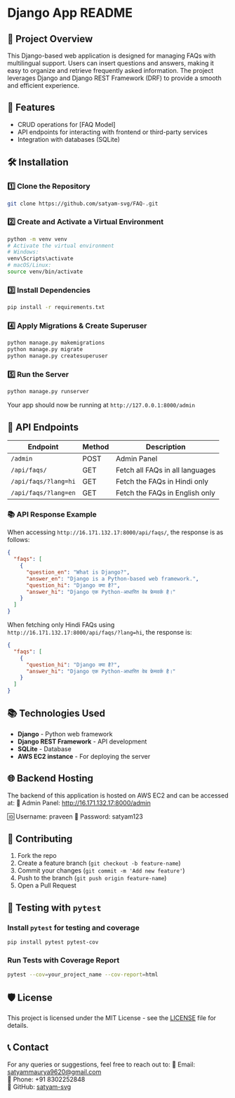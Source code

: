 # Django App README

## 📌 Project Overview
This Django-based web application is designed for managing FAQs with multilingual support. Users can insert questions and answers, making it easy to organize and retrieve frequently asked information. The project leverages Django and Django REST Framework (DRF) to provide a smooth and efficient experience.

## 🚀 Features
- CRUD operations for [FAQ Model]
- API endpoints for interacting with frontend or third-party services
- Integration with databases (SQLite)

## 🛠 Installation

### 1️⃣ Clone the Repository
```bash
git clone https://github.com/satyam-svg/FAQ-.git
```

### 2️⃣ Create and Activate a Virtual Environment
```bash
python -m venv venv
# Activate the virtual environment
# Windows:
venv\Scripts\activate
# macOS/Linux:
source venv/bin/activate
```

### 3️⃣ Install Dependencies
```bash
pip install -r requirements.txt
```

### 4️⃣ Apply Migrations & Create Superuser
```bash
python manage.py makemigrations
python manage.py migrate
python manage.py createsuperuser
```

### 5️⃣ Run the Server
```bash
python manage.py runserver
```
Your app should now be running at `http://127.0.0.1:8000/admin`

## 💐 API Endpoints
| Endpoint       | Method | Description |
|---------------|--------|-------------|
| `/admin`      | POST   | Admin Panel |
| `/api/faqs/`  | GET    | Fetch all FAQs in all languages |
| `/api/faqs/?lang=hi` | GET    | Fetch the FAQs in Hindi only |
| `/api/faqs/?lang=en` | GET   | Fetch the FAQs in English only |

### 📚 API Response Example
When accessing `http://16.171.132.17:8000/api/faqs/`, the response is as follows:
```json
{
  "faqs": [
    {
      "question_en": "What is Django?",
      "answer_en": "Django is a Python-based web framework.",
      "question_hi": "Django क्या है?",
      "answer_hi": "Django एक Python-आधारित वेब फ्रेमवर्क है।"
    }
  ]
}
```

When fetching only Hindi FAQs using `http://16.171.132.17:8000/api/faqs/?lang=hi`, the response is:
```json
{
  "faqs": [
    {
      "question_hi": "Django क्या है?",
      "answer_hi": "Django एक Python-आधारित वेब फ्रेमवर्क है।"
    }
  ]
}
```

## 📚 Technologies Used
- **Django** - Python web framework
- **Django REST Framework** - API development
- **SQLite** - Database
- **AWS EC2 instance** - For deploying the server  

## 🌐 Backend Hosting
The backend of this application is hosted on AWS EC2 and can be accessed at:
🔗 Admin Panel: http://16.171.132.17:8000/admin

🆔 Username: praveen
🔑 Password: satyam123

## 📝 Contributing
1. Fork the repo
2. Create a feature branch (`git checkout -b feature-name`)
3. Commit your changes (`git commit -m 'Add new feature'`)
4. Push to the branch (`git push origin feature-name`)
5. Open a Pull Request

## 🤖 Testing with `pytest`

### Install `pytest` for testing and coverage
```bash
pip install pytest pytest-cov
```

### Run Tests with Coverage Report
```bash
pytest --cov=your_project_name --cov-report=html
```

## 🛡 License
This project is licensed under the MIT License - see the [LICENSE](LICENSE) file for details.

## 📞 Contact
For any queries or suggestions, feel free to reach out to:
📧 Email: satyammaurya9620@gmail.com  
📱 Phone: +91 8302252848  
🔗 GitHub: [satyam-svg](https://github.com/satyam-svg)

